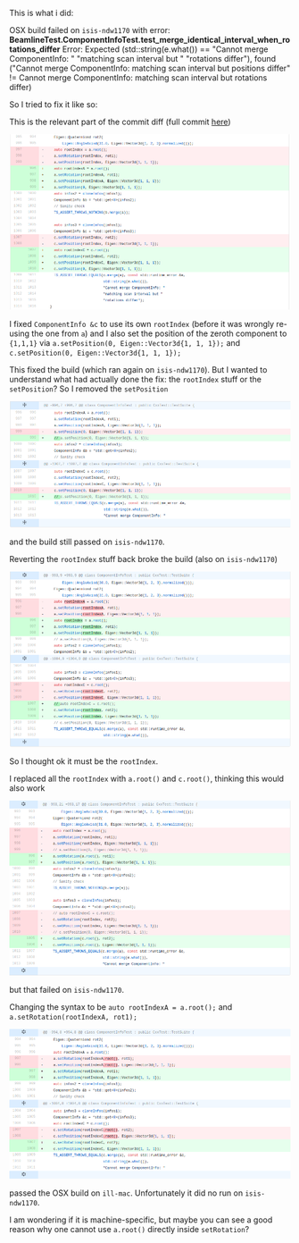 This is what i did:

OSX build failed on `isis-ndw1170` with error:
**BeamlineTest.ComponentInfoTest.test_merge_identical_interval_when_rotations_differ**
Error: Expected (std::string(e.what()) == "Cannot merge ComponentInfo: " "matching scan interval but " "rotations differ"), found ("Cannot merge ComponentInfo: matching scan interval but positions differ" != Cannot merge ComponentInfo: matching scan interval but rotations differ)

So I tried to fix it like so:

This is the relevant part of the commit diff
(full commit [here](https://github.com/mantidproject/mantid/pull/23744/commits/a1474adec98f2a5bdadd7b235075f92a74f92923))

![diff 1](https://github.com/nvaytet/notes/blob/master/images/diff1.png)

I fixed `ComponentInfo &c` to use its own `rootIndex` (before it was wrongly re-using the one from `a`) and I also set the position of the zeroth component to `{1,1,1}` via `a.setPosition(0, Eigen::Vector3d{1, 1, 1});` and `c.setPosition(0, Eigen::Vector3d{1, 1, 1});`

This fixed the build (which ran again on `isis-ndw1170`).
But I wanted to understand what had actually done the fix: the `rootIndex` stuff or the `setPosition`?
So I removed the `setPosition`

![diff 2](https://github.com/nvaytet/notes/blob/master/images/diff2.png)

and the build still passed on `isis-ndw1170`.

Reverting the `rootIndex` stuff back broke the build (also on `isis-ndw1170`)

![diff 3](https://github.com/nvaytet/notes/blob/master/images/diff3.png)

So I thought ok it must be the `rootIndex`.

I replaced all the `rootIndex` with `a.root()` and `c.root()`, thinking this would also work

![diff 4](https://github.com/nvaytet/notes/blob/master/images/diff4.png)

but that failed on `isis-ndw1170`.

Changing the syntax to be `auto rootIndexA = a.root();` and `a.setRotation(rootIndexA, rot1);`

![diff 5](https://github.com/nvaytet/notes/blob/master/images/diff5.png)

passed the OSX build on `ill-mac`. Unfortunately it did no run on `isis-ndw1170`.

I am wondering if it is machine-specific, but maybe you can see a good reason why one cannot use `a.root()` directly inside `setRotation`? 
